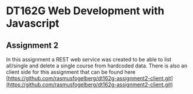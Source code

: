 # DT162G Web Development with Javascript

## Assignment 2

In this assignment a REST web service was created to be able to list all/single and delete a single course from hardcoded data. There is also an client side for this assignment that can be found here
[https://github.com/rasmusfogelberg/dt162g-assignment2-client.git](https://github.com/rasmusfogelberg/dt162g-assignment2-client.git)